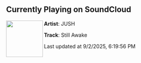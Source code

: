 ## Currently Playing on SoundCloud

[<img align="left" width="100" src="https://i1.sndcdn.com/artworks-2xm2D9CNZqvFik3D-znbVog-t500x500.png">](https://soundcloud.com/joshuarsm/still-awake-bm)

**Artist**: JUSH 

**Track**: Still Awake

Last updated at 9/2/2025, 6:19:56 PM
